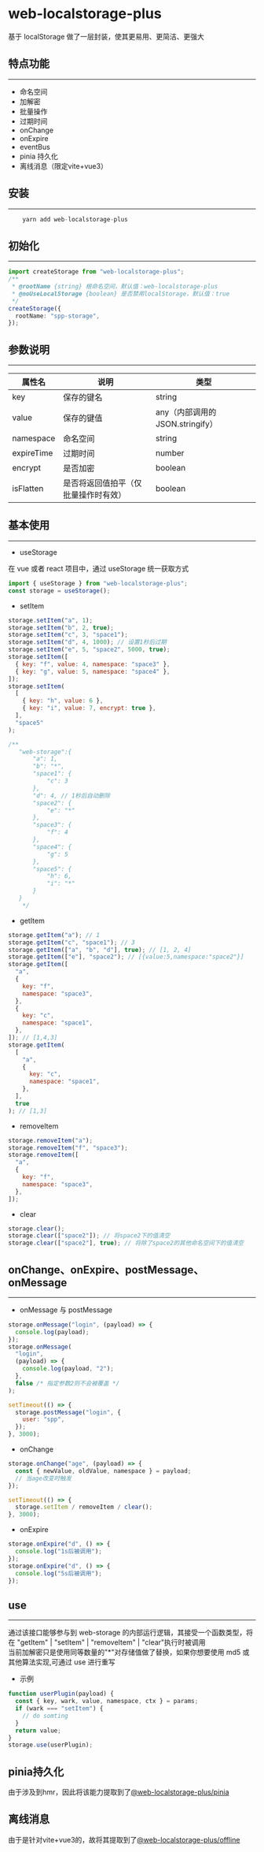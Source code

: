 # web-localstorage-plus

基于 localStorage 做了一层封装，使其更易用、更简洁、更强大

## 特点功能

---

- 命名空间
- 加解密
- 批量操作
- 过期时间
- onChange
- onExpire
- eventBus
- pinia 持久化
- 离线消息（限定vite+vue3）

## 安装

---

```js
    yarn add web-localstorage-plus
```

## 初始化

---

```ts
import createStorage from "web-localstorage-plus";
/**
 * @rootName {string} 根命名空间，默认值：web-localstorage-plus
 * @noUseLocalStorage {boolean} 是否禁用localStorage，默认值：true
 */
createStorage({
  rootName: "spp-storage",
});
```

## 参数说明

---

| 属性名     | 说明                                 | 类型                             |
| ---------- | ------------------------------------ | -------------------------------- |
| key        | 保存的键名                           | string                           |
| value      | 保存的键值                           | any（内部调用的 JSON.stringify） |
| namespace  | 命名空间                             | string                           |
| expireTime | 过期时间                             | number                           |
| encrypt    | 是否加密                             | boolean                          |
| isFlatten  | 是否将返回值拍平（仅批量操作时有效） | boolean                          |

## 基本使用

---

- useStorage

在 vue 或者 react 项目中，通过 useStorage 统一获取方式

```js
import { useStorage } from "web-localstorage-plus";
const storage = useStorage();
```

- setItem

```js
storage.setItem("a", 1);
storage.setItem("b", 2, true);
storage.setItem("c", 3, "space1");
storage.setItem("d", 4, 1000); // 设置1秒后过期
storage.setItem("e", 5, "space2", 5000, true);
storage.setItem([
  { key: "f", value: 4, namespace: "space3" },
  { key: "g", value: 5, namespace: "space4" },
]);
storage.setItem(
  [
    { key: "h", value: 6 },
    { key: "i", value: 7, encrypt: true },
  ],
  "space5"
);

/**
   "web-storage":{
       "a": 1,
       "b": "*",
       "space1": {
           "c": 3
       },
       "d": 4, // 1秒后自动删除
       "space2": {
           "e": "*"
       },
       "space3": {
           "f": 4
       },
       "space4": {
           "g": 5
       },
       "space5": {
           "h": 6,
           "i": "*"
       }
   }
    */
```

- getItem

```js
storage.getItem("a"); // 1
storage.getItem("c", "space1"); // 3
storage.getItem(["a", "b", "d"], true); // [1, 2, 4]
storage.getItem(["e"], "space2"); // [{value:5,namespace:"space2"}]
storage.getItem([
  "a",
  {
    key: "f",
    namespace: "space3",
  },
  {
    key: "c",
    namespace: "space1",
  },
]); // [1,4,3]
storage.getItem(
  [
    "a",
    {
      key: "c",
      namespace: "space1",
    },
  ],
  true
); // [1,3]
```

- removeItem

```js
storage.removeItem("a");
storage.removeItem("f", "space3");
storage.removeItem([
  "a",
  {
    key: "f",
    namespace: "space3",
  },
]);
```

- clear

```js
storage.clear();
storage.clear(["space2"]); // 将space2下的值清空
storage.clear(["space2"], true); // 将除了space2的其他命名空间下的值清空
```

## onChange、onExpire、postMessage、onMessage

---

- onMessage 与 postMessage

```js
storage.onMessage("login", (payload) => {
  console.log(payload);
});
storage.onMessage(
  "login",
  (payload) => {
    console.log(payload, "2");
  },
  false /* 指定参数2则不会被覆盖 */
);

setTimeout(() => {
  storage.postMessage("login", {
    user: "spp",
  });
}, 3000);
```

- onChange

```js
storage.onChange("age", (payload) => {
  const { newValue, oldValue, namespace } = payload;
  // 当age改变时触发
});

setTimeout(() => {
  storage.setItem / removeItem / clear();
}, 3000);
```

- onExpire

```js
storage.onExpire("d", () => {
  console.log("1s后被调用");
});
storage.onExpire("d", () => {
  console.log("5s后被调用");
});
```

## use

---

通过该接口能够参与到 web-storage 的内部运行逻辑，其接受一个函数类型，将在 "getItem" | "setItem" | "removeItem" | "clear"执行时被调用  
 当前加解密只是使用同等数量的"\*"对存储值做了替换，如果你想要使用 md5 或其他算法实现,可通过 use 进行重写

- 示例

```js
function userPlugin(payload) {
  const { key, wark, value, namespace, ctx } = params;
  if (wark === "setItem") {
    // do somting
  }
  return value;
}
storage.use(userPlugin);
```

## pinia持久化

由于涉及到hmr，因此将该能力提取到了[@web-localstorage-plus/pinia](https://github.com/supanpanCn/web-localstorage-plus-pinia)

## 离线消息

由于是针对vite+vue3的，故将其提取到了[@web-localstorage-plus/offline](https://github.com/supanpanCn/web-localstorage-plus-offline)